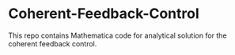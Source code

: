 # Coherent-Feedback-Control
This repo contains Mathematica code for analytical solution for the coherent feedback control.
